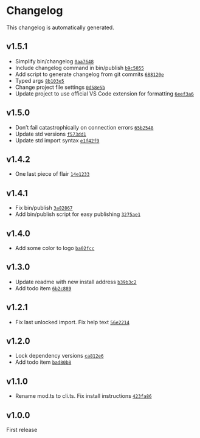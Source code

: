 # Changelog

This changelog is automatically generated.

## v1.5.1

- Simplify bin/changelog [`0aa7648`](commit/0aa76483b770dc19fa6f4103ed9e1f0f2f40fa15)
- Include changelog command in bin/publish [`b9c5055`](commit/b9c5055b9b7db8103f1746915e0bbd5e4c87d29f)
- Add script to generate changelog from git commits [`688120e`](commit/688120e3f62238921fadb28741c75444c419417f)
- Typed args [`8b103e5`](commit/8b103e56ad4e3382455893e4a1ee7f458a4bf069)
- Change project file settings [`0d58e5b`](commit/0d58e5ba9f0108f16ab910eefbcf7d57bc2618ae)
- Update project to use official VS Code extension for formatting [`6eef3a6`](commit/6eef3a6d8116899c09905d9f524de8a246d0626e)

## v1.5.0

- Don’t fail catastrophically on connection errors [`65b2548`](commit/65b25482c7a2c94e5f148208d6dc044db3a65b74)
- Update std versions [`f573dd1`](commit/f573dd11c1695bf250d829175a6d81c3fa2c2422)
- Update std import syntax [`e1f42f9`](commit/e1f42f921e0fda589666531555308fefc7c2404d)

## v1.4.2

- One last piece of flair [`14e1233`](commit/14e123367fcd2082f49078ba82d7f9ad573460ae)

## v1.4.1

- Fix bin/publish [`3a82867`](commit/3a8286745098a67c1e3b1aad941662f230f0d49a)
- Add bin/publish script for easy publishing [`3275ae1`](commit/3275ae1f810c76ab56d0164f6461431b6a6517e0)

## v1.4.0

- Add some color to logo [`ba02fcc`](commit/ba02fcc78fc72df1b1c00fe783a58c86d888fdda)

## v1.3.0

- Update readme with new install address [`b39b3c2`](commit/b39b3c254aabf929e562eabb9ff4cd18124c2351)
- Add todo item [`6b2c889`](commit/6b2c889b3d0258809feb885dbcb2393830e0e3b6)

## v1.2.1

- Fix last unlocked import. Fix help text [`56e2214`](commit/56e22145daec1ebacb34b3f46bcc90a99139c517)

## v1.2.0

- Lock dependency versions [`ca812e6`](commit/ca812e6c89d8e9b4a0a84aaf622b03c8ae74e9bc)
- Add todo item [`bad80b8`](commit/bad80b8a1f3e0f9d4e7dea9e5483db938699fe0c)

## v1.1.0

- Rename mod.ts to cli.ts. Fix install instructions [`423fa86`](commit/423fa86780e7b8f6bd95fe44950619c8ae96a7a0)

## v1.0.0

First release
